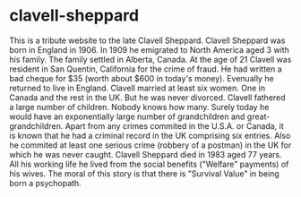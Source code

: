 # clavell-sheppard
This is a tribute website to the late Clavell Sheppard.
Clavell Sheppard was born in England in 1906.  In 1909 he emigrated to North America aged 3 with his family.  The family settled in Alberta, Canada.
At the age of 21 Clavell was resident in San Quentin, California for the crime of fraud.  He had written a bad cheque for $35 (worth about $600 in today's money).
Evenually he returned to live in England.  Clavell married at least six women.  One in Canada and the rest in the UK.  But he was never divorced.
Clavell fathered a large number of children.  Nobody knows how many.  Surely today he would have an exponentially large number of grandchildren and great-grandchildren.
Apart from any crimes commited in the U.S.A. or Canada, it is known that he had a criminal record in the UK comprising six entries.
Also he commited at least one serious crime (robbery of a postman) in the UK for which he was never caught.
Clavell Sheppard died in 1983 aged 77 years.  All his working life he lived from the social benefits ("Welfare" payments) of his wives.
The moral of this story is that there is "Survival Value" in being born a psychopath.
